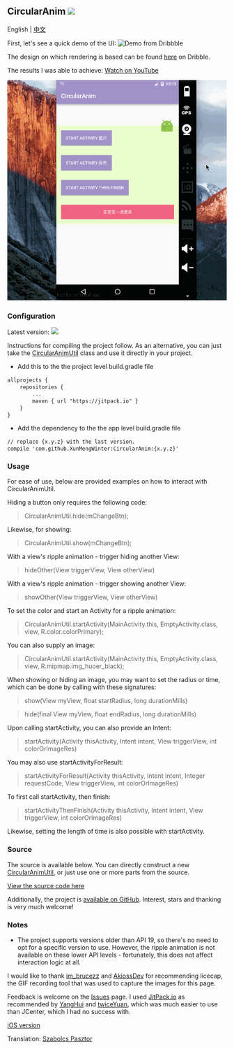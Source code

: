 ## CircularAnim [![](https://jitpack.io/v/XunMengWinter/CircularAnim.svg)](https://jitpack.io/#XunMengWinter/CircularAnim)

English | [中文](https://github.com/XunMengWinter/CircularAnim/blob/master/README-ZH.md)

First, let's see a quick demo of the UI:
![Demo from Dribbble](https://d13yacurqjgara.cloudfront.net/users/62319/screenshots/1945593/shot.gif)

The design on which rendering is based can be found [here](https://dribbble.com/shots/1945593-Login-Home-Screen) on Dribble.

The results I was able to achieve:
[Watch on YouTube](https://youtu.be/3u0xFX62mgU)

![CircularAnim](https://raw.githubusercontent.com/XunMengWinter/source/master/gif/CircularAnimDemo.gif)

### Configuration
Latest version: [![](https://jitpack.io/v/XunMengWinter/CircularAnim.svg)](https://jitpack.io/#XunMengWinter/CircularAnim)


Instructions for compiling the project follow. As an alternative, you can just take the [CircularAnimUtil](https://raw.githubusercontent.com/XunMengWinter/CircularAnim/master/circularanim/src/main/java/top/wefor/circularanim/CircularAnimUtil.java) class and use it directly in your project.


- Add this to the the project level build.gradle file

```
allprojects {
    repositories {
        ...
        maven { url "https://jitpack.io" }
    }
}
```

- Add the dependency to the the app level build.gradle file

```
// replace {x.y.z} with the last version.
compile 'com.github.XunMengWinter:CircularAnim:{x.y.z}'
```

### Usage
For ease of use, below are provided examples on how to interact with CircularAnimUtil.

Hiding a button only requires the following code:
> CircularAnimUtil.hide(mChangeBtn);

Likewise, for showing:
> CircularAnimUtil.show(mChangeBtn);

With a view's ripple animation - trigger hiding another View:
> hideOther(View triggerView, View otherView)

With a view's ripple animation - trigger showing another View:
> showOther(View triggerView, View otherView)

To set the color and start an Activity for a ripple animation:
> CircularAnimUtil.startActivity(MainActivity.this, EmptyActivity.class, view, R.color.colorPrimary);

You can also supply an image:
> CircularAnimUtil.startActivity(MainActivity.this, EmptyActivity.class, view, R.mipmap.img_huoer_black);

When showing or hiding an image, you may want to set the radius or time, which can be done by calling with these signatures:
> show(View myView, float startRadius, long durationMills)

> hide(final View myView, float endRadius, long durationMills) 

Upon calling startActivity, you can also provide an Intent:
> startActivity(Activity thisActivity, Intent intent, View triggerView, int colorOrImageRes)

You may also use startActivityForResult:
> startActivityForResult(Activity thisActivity, Intent intent, Integer requestCode, View triggerView, int colorOrImageRes)

To first call startActivity, then finish:
> startActivityThenFinish(Activity thisActivity, Intent intent, View triggerView, int colorOrImageRes)

Likewise, setting the length of time is also possible with startActivity.


### Source
The source is available below. You can directly construct a new [CircularAnimUtil](https://raw.githubusercontent.com/XunMengWinter/CircularAnim/master/circularanim/src/main/java/top/wefor/circularanim/CircularAnimUtil.java), or just use one or more parts from the source.

[View the source code here](https://raw.githubusercontent.com/XunMengWinter/CircularAnim/master/circularanim/src/main/java/top/wefor/circularanim/CircularAnimUtil.java)

Additionally, the project is [available on GitHub](https://github.com/XunMengWinter/CircularAnim). Interest, stars and thanking is very much welcome!


### Notes
- The project supports versions older than API 19, so there's no need to opt for a specific version to use. However, the ripple animation is not available on these lower API levels - fortunately, this does not affect interaction logic at all.

I would like to thank 
[im_brucezz](http://www.jianshu.com/users/693105fbc9cb/timeline) and [AkiossDev](http://www.jianshu.com/users/aedb3232c9e0/timeline) for recommending licecap, the GIF recording tool that was used to capture the images for this page.

Feedback is welcome on the [Issues](https://github.com/XunMengWinter/CircularAnim/issues) page.
I used [JitPack.io](https://jitpack.io/docs/ANDROID/) as recommended by [YangHui](https://github.com/kyze8439690) and [twiceYuan](https://github.com/twiceyuan), which  was much easier to use than JCenter, which I had no success with.
 
[iOS version](https://github.com/entotsu/TKSubmitTransition)

Translation: [Szabolcs Pasztor](https://github.com/spqpad)

